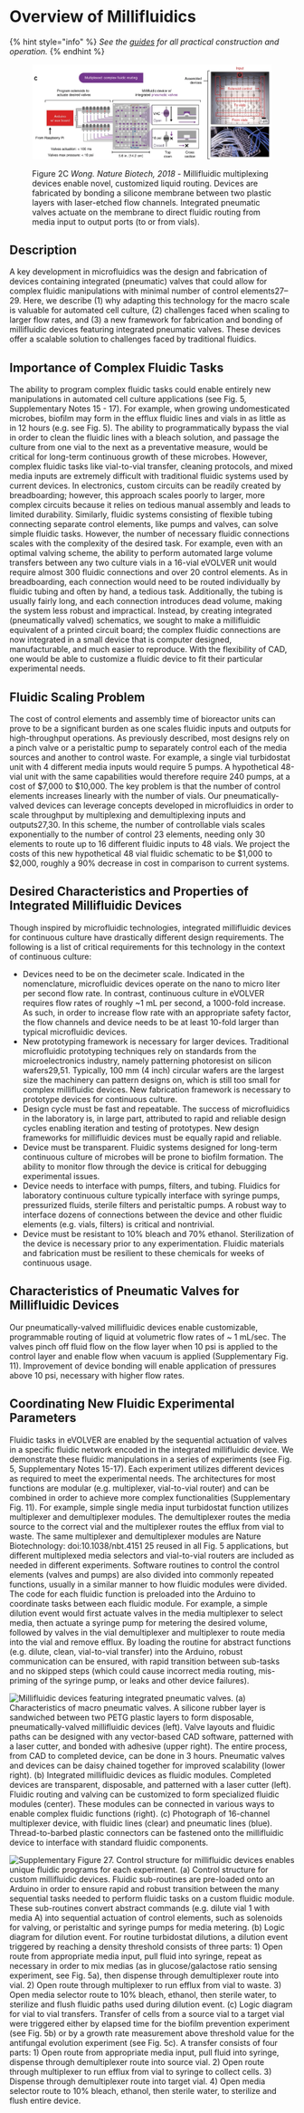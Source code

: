 # Overview of Millifluidics

{% hint style="info" %}
_See the_ [_guides_](../../guides/millifluidics-guides/) _for all practical construction and operation._
{% endhint %}

<figure><img src="../../.gitbook/assets/image (3) (2).png" alt=""><figcaption><p>Figure 2C <em>Wong. Nature Biotech, 2018</em> - Millifluidic multiplexing devices enable novel, customized liquid routing. Devices are fabricated by bonding a silicone membrane between two plastic layers with laser-etched flow channels. Integrated pneumatic valves actuate on the membrane to direct fluidic routing from media input to output ports (to or from vials).</p></figcaption></figure>

## Description

A key development in microfluidics was the design and fabrication of devices containing integrated (pneumatic) valves that could allow for complex fluidic manipulations with minimal number of control elements27–29. Here, we describe (1) why adapting this technology for the macro scale is valuable for automated cell culture, (2) challenges faced when scaling to larger flow rates, and (3) a new framework for fabrication and bonding of millifluidic devices featuring integrated pneumatic valves. These devices offer a scalable solution to challenges faced by traditional fluidics.

## Importance of Complex Fluidic Tasks

The ability to program complex fluidic tasks could enable entirely new manipulations in automated cell culture applications (see Fig. 5, Supplementary Notes 15 - 17). For example, when growing undomesticated microbes, biofilm may form in the efflux fluidic lines and vials in as little as in 12 hours (e.g. see Fig. 5). The ability to programmatically bypass the vial in order to clean the fluidic lines with a bleach solution, and passage the culture from one vial to the next as a preventative measure, would be critical for long-term continuous growth of these microbes. However, complex fluidic tasks like vial-to-vial transfer, cleaning protocols, and mixed media inputs are extremely difficult with traditional fluidic systems used by current devices. In electronics, custom circuits can be readily created by breadboarding; however, this approach scales poorly to larger, more complex circuits because it relies on tedious manual assembly and leads to limited durability. Similarly, fluidic systems consisting of flexible tubing connecting separate control elements, like pumps and valves, can solve simple fluidic tasks. However, the number of necessary fluidic connections scales with the complexity of the desired task. For example, even with an optimal valving scheme, the ability to perform automated large volume transfers between any two culture vials in a 16-vial eVOLVER unit would require almost 300 fluidic connections and over 20 control elements. As in breadboarding, each connection would need to be routed individually by fluidic tubing and often by hand, a tedious task. Additionally, the tubing is usually fairly long, and each connection introduces dead volume, making the system less robust and impractical. Instead, by creating integrated (pneumatically valved) schematics, we sought to make a millifluidic equivalent of a printed circuit board; the complex fluidic connections are now integrated in a small device that is computer designed, manufacturable, and much easier to reproduce. With the flexibility of CAD, one would be able to customize a fluidic device to fit their particular experimental needs.

## Fluidic Scaling Problem

The cost of control elements and assembly time of bioreactor units can prove to be a significant burden as one scales fluidic inputs and outputs for high-throughput operations. As previously described, most designs rely on a pinch valve or a peristaltic pump to separately control each of the media sources and another to control waste. For example, a single vial turbidostat unit with 4 different media inputs would require 5 pumps. A hypothetical 48-vial unit with the same capabilities would therefore require 240 pumps, at a cost of $7,000 to $10,000. The key problem is that the number of control elements increases linearly with the number of vials. Our pneumatically-valved devices can leverage concepts developed in microfluidics in order to scale throughput by multiplexing and demultiplexing inputs and outputs27,30. In this scheme, the number of controllable vials scales exponentially to the number of control 23 elements, needing only 30 elements to route up to 16 different fluidic inputs to 48 vials. We project the costs of this new hypothetical 48 vial fluidic schematic to be $1,000 to $2,000, roughly a 90% decrease in cost in comparison to current systems.

## Desired Characteristics and Properties of Integrated Millifluidic Devices

Though inspired by microfluidic technologies, integrated millifluidic devices for continuous culture have drastically different design requirements. The following is a list of critical requirements for this technology in the context of continuous culture:&#x20;

* Devices need to be on the decimeter scale. Indicated in the nomenclature, microfluidic devices operate on the nano to micro liter per second flow rate. In contrast, continuous culture in eVOLVER requires flow rates of roughly \~1 mL per second, a 1000-fold increase. As such, in order to increase flow rate with an appropriate safety factor, the flow channels and device needs to be at least 10-fold larger than typical microfluidic devices.
* New prototyping framework is necessary for larger devices. Traditional microfluidic prototyping techniques rely on standards from the microelectronics industry, namely patterning photoresist on silicon wafers29,51. Typically, 100 mm (4 inch) circular wafers are the largest size the machinery can pattern designs on, which is still too small for complex millifluidic devices. New fabrication framework is necessary to prototype devices for continuous culture.
* Design cycle must be fast and repeatable. The success of microfluidics in the laboratory is, in large part, attributed to rapid and reliable design cycles enabling iteration and testing of prototypes. New design frameworks for millifluidic devices must be equally rapid and reliable.
* Device must be transparent. Fluidic systems designed for long-term continuous culture of microbes will be prone to biofilm formation. The ability to monitor flow through the device is critical for debugging experimental issues.
* Device needs to interface with pumps, filters, and tubing. Fluidics for laboratory continuous culture typically interface with syringe pumps, pressurized fluids, sterile filters and peristaltic pumps. A robust way to interface dozens of connections between the device and other fluidic elements (e.g. vials, filters) is critical and nontrivial.
* Device must be resistant to 10% bleach and 70% ethanol. Sterilization of the device is necessary prior to any experimentation. Fluidic materials and fabrication must be resilient to these chemicals for weeks of continuous usage.

## Characteristics of Pneumatic Valves for Millifluidic Devices

Our pneumatically-valved millifluidic devices enable customizable, programmable routing of liquid at volumetric flow rates of \~ 1 mL/sec. The valves pinch off fluid flow on the flow layer when 10 psi is applied to the control layer and enable flow when vacuum is applied (Supplementary Fig. 11). Improvement of device bonding will enable application of pressures above 10 psi, necessary with higher flow rates.

## Coordinating New Fluidic Experimental Parameters

Fluidic tasks in eVOLVER are enabled by the sequential actuation of valves in a specific fluidic network encoded in the integrated millifluidic device. We demonstrate these fluidic manipulations in a series of experiments (see Fig. 5, Supplementary Notes 15-17). Each experiment utilizes different devices as required to meet the experimental needs. The architectures for most functions are modular (e.g. multiplexer, vial-to-vial router) and can be combined in order to achieve more complex functionalities (Supplementary Fig. 11). For example, simple single media input turbidostat function utilizes multiplexer and demultiplexer modules. The demultiplexer routes the media source to the correct vial and the multiplexer routes the efflux from vial to waste. The same multiplexer and demultiplexer modules are Nature Biotechnology: doi:10.1038/nbt.4151 25 reused in all Fig. 5 applications, but different multiplexed media selectors and vial-to-vial routers are included as needed in different experiments. Software routines to control the control elements (valves and pumps) are also divided into commonly repeated functions, usually in a similar manner to how fluidic modules were divided. The code for each fluidic function is preloaded into the Arduino to coordinate tasks between each fluidic module. For example, a simple dilution event would first actuate valves in the media multiplexer to select media, then actuate a syringe pump for metering the desired volume, followed by valves in the vial demultiplexer and multiplexer to route media into the vial and remove efflux. By loading the routine for abstract functions (e.g. dilute, clean, vial-to-vial transfer) into the Arduino, robust communication can be ensured, with rapid transition between sub-tasks and no skipped steps (which could cause incorrect media routing, mis-priming of the syringe pump, or leaks and other device failures).

![Millifluidic devices featuring integrated pneumatic valves. (a) Characteristics of macro pneumatic valves. A silicone rubber layer is sandwiched between two PETG plastic layers to form disposable, pneumatically-valved millifluidic devices (left). Valve layouts and fluidic paths can be designed with any vector-based CAD software, patterned with a laser cutter, and bonded with adhesive (upper right). The entire process, from CAD to completed device, can be done in 3 hours. Pneumatic valves and devices can be daisy chained together for improved scalability (lower right). (b) Integrated millifluidic devices as fluidic modules. Completed devices are transparent, disposable, and patterned with a laser cutter (left). Fluidic routing and valving can be customized to form specialized fluidic modules (center). These modules can be connected in various ways to enable complex fluidic functions (right). (c) Photograph of 16-channel multiplexer device, with fluidic lines (clear) and pneumatic lines (blue). Thread-to-barbed plastic connectors can be fastened onto the millifluidic device to interface with standard fluidic components.](<../../.gitbook/assets/image (25).png>)

![Supplementary Figure 27. Control structure for millifluidic devices enables unique fluidic programs for each experiment. (a) Control structure for custom millifluidic devices. Fluidic sub-routines are pre-loaded onto an Arduino in order to ensure rapid and robust transition between the many sequential tasks needed to perform fluidic tasks on a custom fluidic module. These sub-routines convert abstract commands (e.g. dilute vial 1 with media A) into sequential actuation of control elements, such as solenoids for valving, or peristaltic and syringe pumps for media metering. (b) Logic diagram for dilution event. For routine turbidostat dilutions, a dilution event triggered by reaching a density threshold consists of three parts: 1) Open route from appropriate media input, pull fluid into syringe, repeat as necessary in order to mix medias (as in glucose/galactose ratio sensing experiment, see Fig. 5a), then dispense through demultiplexer route into vial. 2) Open route through multiplexer to run efflux from vial to waste. 3) Open media selector route to 10% bleach, ethanol, then sterile water, to sterilize and flush fluidic paths used during dilution event. (c) Logic diagram for vial to vial transfers. Transfer of cells from a source vial to a target vial were triggered either by elapsed time for the biofilm prevention experiment (see Fig. 5b) or by a growth rate measurement above threshold value for the antifungal evolution experiment (see Fig. 5c). A transfer consists of four parts: 1) Open route from appropriate media input, pull fluid into syringe, dispense through demultiplexer route into source vial. 2) Open route through multiplexer to run efflux from vial to syringe to collect cells. 3) Dispense through demultiplexer route into target vial. 4) Open media selector route to 10% bleach, ethanol, then sterile water, to sterilize and flush entire device.](<../../.gitbook/assets/image (12) (1).png>)


